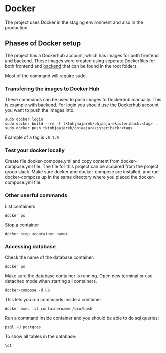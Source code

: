 # Docker

The project uses Docker in the staging environment and also in the production.


## Phases of Docker setup

The project has a Dockerhub account, which has images for both frontend and backend.
These images were created using seperate Dockerfiles for both frontend and [backend](https://github.com/TKT-ohjaajarekisteri/TKT-ohjaajarekisteri-back/blob/login/Dockerfile) that can be found in the root folders.

Most of the command will require sudo.

### Transfering the images to Docker Hub

These commands can be used to push images to Dockerhub manually. This is example with backend. For login you should use the Dockerhub account you want to push the images into.

    sudo docker login 
    sudo docker build --rm -t tktohjaajarek/ohjaajarekisteriback:<tag> .
    sudo docker push tktohjaajarek/ohjaajarekisteriback:<tag>

Example of a tag is `v0.1.0`


### Test your docker locally

Create file docker-compose.yml and copy content from docker-compose.yml file. The file for this project can be acquired from the project group slack.
Make sure docker and docker-compose are installed, and run docker-compose up in the same directory where you placed the docker-compose.yml file.


### Other userful commands

List containers

    docker ps

Stop a container

    docker stop <container name>


### Accessing database

Check the name of the database container:

	docker ps

Make sure the database container is running. Open new terminal or use detached mode when starting all containers.

	docker-compose -d up

This lets you run commands inside a container

	docker exec -it containername /bin/bash 

Run a command inside container and you should be able to do sql queries:

	psql -U postgres 

To show all tables in the database:
	
	\dt 

